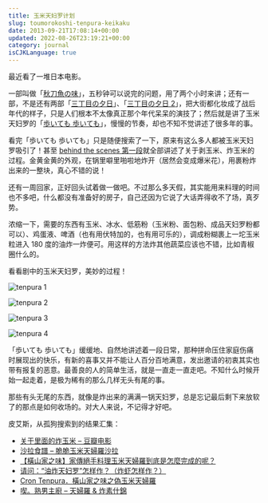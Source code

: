 ```yaml
---
title: 玉米天妇罗计划
slug: toumorokoshi-tenpura-keikaku
date: 2013-09-21T17:08:14+00:00
updated: 2022-08-26T23:19:21+00:00
category: journal
isCJKLanguage: true
---
```


最近看了一堆日本电影。

一部叫做「<a href="https://movie.douban.com/subject/1294433/" target="_blank">秋刀魚の味</a>」，五秒钟可以说完的问题，用了两个小时来讲；还有一部，不是还有两部「<a href="https://movie.douban.com/subject/1463224/" target="_blank">三丁目の夕日</a>」、「<a href="https://movie.douban.com/subject/1980825/" target="_blank">三丁目の夕日 2</a>」，把大街都化妆成了战后年代的样子，只是人们根本不太像真正那个年代呆呆的演技了；然后就是讲了玉米天妇罗的「<a href="https://movie.douban.com/subject/2222996/" target="_blank">歩いても 歩いても</a>」，慢慢的节奏，却也不知不觉讲述了很多年的事。

看完「歩いても 歩いても」只是随便搜索了一下，原来有这么多人都被玉米天妇罗吸引了！甚至 <a href="https://www.youtube.com/watch?v=T6d7n421xjY" target="_blank">behind the scenes 第一段</a>就全部讲述了关于剥玉米、炸玉米的过程。金黄金黄的外观，在锅里噼里啪啦地炸开（居然会变成爆米花），用裹粉炸出来的一整块，真心不错的说！

还有一周回家，正好回头试着做一做吧。不过那么多天假，其实能用来料理的时间也不多吧，什么都没有准备好的房子，自己还因为它说了大话弄得收不了场，真歹势。

浓缩一下，需要的东西有玉米、冰水、低筋粉（玉米粉、面包粉、成品天妇罗粉都可以）、鸡蛋液、啤酒（也有用伏特加的，也有用可乐的），调成粉糊裹上一坨玉米粒进入 180 度的油炸一炸便可。用这样的方法炸其他蔬菜应该也不错，比如青椒圈什么的。

看看剧中的玉米天妇罗，美妙的过程！

![tenpura 1](/img/tenpura/toumorokoshi-tenpura-1.jpg)

![tenpura 2](/img/tenpura/toumorokoshi-tenpura-2.jpg)

![tenpura 3](/img/tenpura/toumorokoshi-tenpura-3.jpg)

![tenpura 4](/img/tenpura/toumorokoshi-tenpura-4.jpg)

「歩いても 歩いても」缓缓地、自然地讲述着一段日常，那种拼命压住家庭伤痛时展现出的快乐，有新的喜事又并不能让人百分百地满意，发出邀请的初衷其实也带有报复的恶意。最善良的人的简单生活，就是一直走一直走吧。不知什么时候开始一起走着，是极为稀有的那么几样无头有尾的事。

那些有头无尾的东西，就像是炸出来的满满一锅天妇罗，总是忘记最后剩下来放软了的那点是如何收场的。对大人来说，不记得才好吧。

皮艾斯，从孤狗搜索到的结果汇集：

- <a href="https://movie.douban.com/subject/2222996/discussion/18006179/" target="_blank">关于里面的炸玉米 &#8211; 豆瓣电影</a>
- <a href="https://www.masa.tw/%E7%B0%A1%E5%96%AE%E6%96%99%E7%90%86%E9%A3%9F%E8%AD%9C/%E6%B2%99%E6%8B%89%E9%A3%9F%E8%AD%9C-%E7%82%B8%E7%8E%89%E7%B1%B3%E6%B2%99%E6%8B%89.html" target="_blank">沙拉食譜 &#8211; 脆脆玉米天婦羅沙拉</a>
- <a href="https://blog.sina.com.tw/atom/article.php?entryid=583272" target="_blank">【橫山家之味】家傳絕手料理玉米天婦羅到底是怎麼完成的呢？</a>
- <a href="https://www.sbanzu.com/topicdisplay.asp?BoardID=73&Page=123&TopicID=1815940" target="_blank">请问：“油炸天妇罗”怎样作？（炸虾怎样作？）</a>
- <a href="https://www.dodocook.com/recipe/12540" target="_blank">Cron Tenpura．橫山家之味之偽玉米天婦羅</a>
- <a href="https://roxytony.pixnet.net/blog/post/11821634-%E5%96%AB%E3%80%82%E7%86%9F%E7%94%B7%E4%B8%BB%E5%BB%9A---%E5%A4%A9%E5%A9%A6%E7%BE%85-%26-%E7%82%B8%E7%B4%A0%E4%BB%80%E9%8C%A6" target="_blank">喫。熟男主廚 &#8211; 天婦羅 & 炸素什錦</a>
